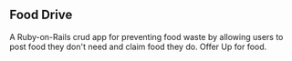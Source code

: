 ## Food Drive
A Ruby-on-Rails crud app for preventing food waste by allowing users to post food they don't need and claim food they do. Offer Up for food.
